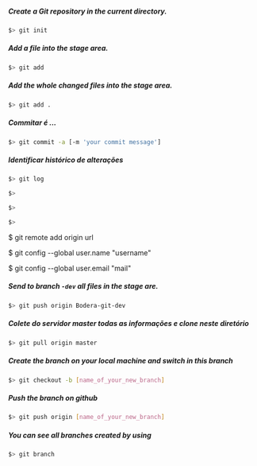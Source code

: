 ##### Create a Git repository in the current directory.
```bash
$> git init
```
 
##### Add a file into the stage area.
```bash
$> git add
``` 
##### Add the whole changed files into the stage area.
```bash
$> git add .
```
 
##### Commitar é ...
```bash
$> git commit -a [-m 'your commit message']
```

##### Identificar histórico de alterações
```bash
$> git log
```

```bash
$>
```

```bash
$>
```

```bash
$>
```

$ git remote add origin url

$ git config --global user.name "username" 

$ git config --global user.email "mail" 

##### Send to branch `-dev` all files in the stage are.
```bash
$> git push origin Bodera-git-dev 
```

##### Colete do servidor master todas as informações e clone neste diretório
```bash
$> git pull origin master
```

##### Create the branch on your local machine and switch in this branch
```bash
$> git checkout -b [name_of_your_new_branch]
```

##### Push the branch on github
```bash
$> git push origin [name_of_your_new_branch]
```

##### You can see all branches created by using
```bash
$> git branch
```


